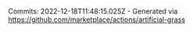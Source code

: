 Commits: 2022-12-18T11:48:15.025Z - Generated via https://github.com/marketplace/actions/artificial-grass
<br>

